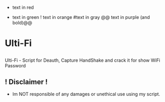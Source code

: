 
- text in red
+ text in green
! text in orange
#text in gray
@@ text in purple (and bold)@@

# <p text-align="center">Ulti-Fi</p>

Ulti-Fi - Script for Deauth, Capture HandShake and crack it for show WiFi Password

## ! Disclaimer !
- Im NOT responsible of any damages or unethical use using my script.
